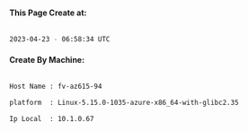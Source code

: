 
   
#### This Page Create at:

```bash

2023-04-23 - 06:58:34 UTC

```

#### Create By Machine:

```bash

Host Name : fv-az615-94

platform  : Linux-5.15.0-1035-azure-x86_64-with-glibc2.35

Ip Local  : 10.1.0.67

```

